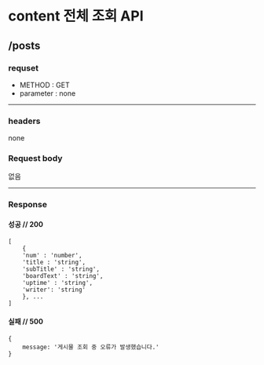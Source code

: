 # content 전체 조회 API

## /posts

### requset

- METHOD : GET
- parameter : none

---

### headers

none

### Request body

없음

---

### Response

#### 성공 // 200

```
[
    {
    'num' : 'number',
    'title : 'string',
    'subTitle' : 'string',
    'boardText' : 'string',
    'uptime' : 'string',
    'writer': 'string'
    }, ...
]
```

#### 실패 // 500

```
{
    message: '게시물 조회 중 오류가 발생했습니다.'
}
```
